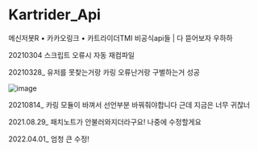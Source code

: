 # Kartrider_Api
메신저봇R • 카카오링크 • 카트라이더TMI 비공식api들 | 다 뜯어보자 우하하

20210304
스크립트 오류시 자동 재컴파일 

20210328_ 유저를 못찾는거랑 카링 오류난거랑 구별하는거 성공

![image](https://user-images.githubusercontent.com/74478101/113510097-edf63980-9593-11eb-90a1-e79c740e3495.png)

20210814_ 카링 모듈이 바껴서 선언부분 바꿔줘야합니다 근데 지금은 너무 귀찮너

2021.08.29_ 패치노트가 안불러와지더라구요! 나중에 수정할게요

2022.04.01_ 엄청 큰 수정!
